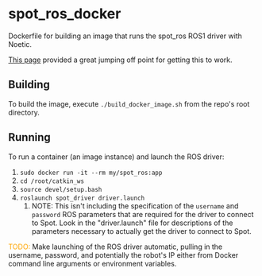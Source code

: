 # spot_ros_docker

Dockerfile for building an image that runs the spot_ros ROS1 driver with Noetic.

[This page](https://wilselby.com/2019/05/os-1-ros-package-deployment-with-docker/) provided a great jumping off point for getting this to work.

## Building

To build the image, execute `./build_docker_image.sh` from the repo's root directory.

## Running

To run a container (an image instance) and launch the ROS driver:

1. `sudo docker run -it --rm my/spot_ros:app`
2. `cd /root/catkin_ws`
3. `source devel/setup.bash`
4. `roslaunch spot_driver driver.launch`
   1. NOTE: This isn't including the specification of the `username` and `password` ROS parameters that are required for the driver to connect to Spot. Look in the "driver.launch" file for descriptions of the parameters necessary to actually get the driver to connect to Spot.

<font color=orange>TODO:</font> Make launching of the ROS driver automatic, pulling in the username, password, and potentially the robot's IP either from Docker command line arguments or environment variables.
